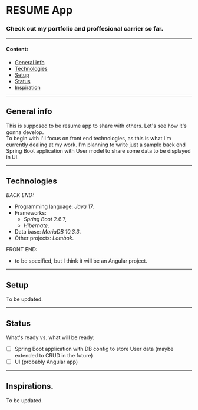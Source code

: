 # RESUME App
### Check out my portfolio and proffesional carrier so far.

---
#### Content:
* [General info](#general-info)
* [Technologies](#technologies)
* [Setup](#setup)
* [Status](#setup)
* [Inspiration](#inspiration)

---
## General info
This is supposed to be resume app to share with others. Let's see how it's gonna develop.  
To begin with I'll focus on front end technologies, as this is what I'm currently dealing at my work. I'm planning to write just a sample back end Spring Boot application with User model to share some data to be displayed in UI.

---
## Technologies
*BACK END:*
* Programming language: *Java* 17.
* Frameworks: 
  * *Spring  Boot* 2.6.7, 
  * *Hibernate*. 
* Data base: *MariaDB 10.3.3*.
* Other projects: *Lombok*.

FRONT END:
 * to be specified, but I think it will be an Angular project.

---
## Setup
To be updated.

---
## Status
What's ready vs. what will be ready:
- [ ] Spring Boot application with DB config to store User data (maybe extended to CRUD in the future)
- [ ] UI (probably Angular app)

---
## Inspirations.
To be updated.
